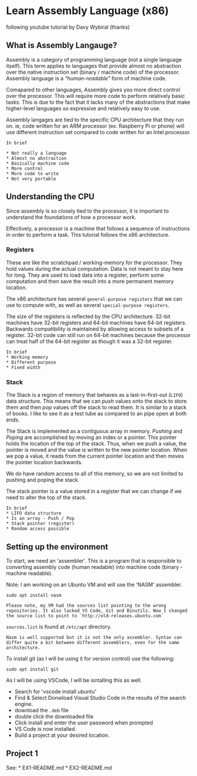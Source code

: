 # Learn Assembly Language (x86)
following youtube tutorial by Davy Wybiral (thanks)

## What is Assembly Langauge?
Assembly is a category of programming language (not a single language itself). This term applies to languages that provide almost no abstraction over the native instruction set (binary / machine code) of the processor. Assembly language is a *"human-readable"* form of machine code.

Comapared to other languages, Assembly gives you more direct control over the processor. This will require more code to perform relatively basic tasks. This is due to the fact that it lacks many of the abstractions that make higher-level languages so expressive and relatively easy to use.

Assembly langages are tied to the specific CPU architecture that they run on. ie, code written for an ARM processor (ex. Raspberry Pi or phone) will use different instruction set compared to code written for an Intel processor.

    In brief

    * Not really a language
    * Almost no abstraction
    * Basically machine code
    * More control
    * More code to write
    * Not very portable

## Understanding the CPU

Since assembly is so closely tied to the processor, it is important to understand the foundations of how a processor work.

Effectively, a processor is a machine that follows a sequence of instructions in order to perform a task. This tutorial follows the x86 architecture.

### Registers
These are like the scratchpad / working-memory for the processor. They hold values during the actual computation. Data is not meant to stay here for long. They are used to load data into a register, perform some computation and then save the result into a more permanent memory location.

The x86 architecture has several `general-purpose registers` that we can use to compute with, as well as several `special-purpose registers`.

The size of the registers is reflected by the CPU architecture. 32-bit machines have 32-bit registers and 64-bit machines have 64-bit registers. Backwards compatibility is maintained by allowing access to subsets of a register. 32-bit code can still run on 64-bit machines because the processor can treat half of the 64-bit register as though it was a 32-bit register.

    In brief
    * Working memory
    * Different purpose
    * Fixed width

### Stack
The Stack is a region of memory that behaves as a last-in-first-out (`LIFO`) data structure. This means that we can *push* values onto the stack to store them and then *pop* values off the stack to read them. It is similar to a stack of books. I like to see it as a test tube as compared to an pipe open at both ends.

The Stack is implemented as a contiguous array in memory. *Pushing* and *Poping* are accomplished by moving an index or a pointer. This pointer holds the location of the top of the stack. Thus, when we push a value, the pointer is moved and the value is written to the new pointer location. When we pop a value, it reads from the current pointer location and then moves the pointer location backwards.

We do have random access to all of this memory, so we are not limited to pushing and poping the stack.

The stack pointer is a value stored in a register that we can change if we need to alter the top of the stack.

    In brief
    * LIFO data structure
    * Is an array - Push / Pop
    * Stack pointer (register)
    * Random access possible

## Setting up the environment

To start, we need an 'assembler'. This is a program that is responsible to converting assembly code (human readable) into machine code (binary - machine readable).

Note: I am working on an Ubuntu VM and will use the 'NASM' assembler.

```cli
sudo apt install nasm
```

    Please note, my VM had the sources list pointing to the wrong repositories. It also lacked VS Code, Git and Binutils. Now I changed the source list to point to `http://old-releases.ubuntu.com`

`sources.list` is found at `/etc/apt` directory.

    Nasm is well supported but it is not the only assembler. Syntax can differ quite a bit between different assemblers, even for the same architecture.


To install git (as I will be using it for version control) use the following:

```cli
sudo apt install git
```

As I will be using VSCode, I will be isntalling this as well.
* Search for 'vscode install ubuntu'
* Find & Select Donwload Visual Studio Code in the results of the search engine.
* download the `.deb` file
* double click the downloaded file
* Click install and enter the user password when prompted
* VS Code is now installed.
* Build a project at your desired location.

## Project 1

See:
    * EX1-README.md
    * EX2-README.md



